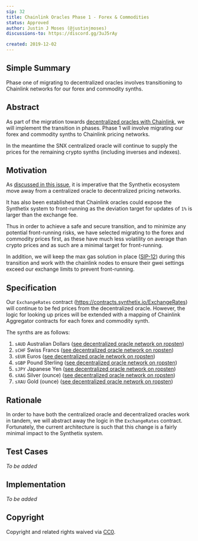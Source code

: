 ```yaml
---
sip: 32
title: Chainlink Oracles Phase 1 - Forex & Commodities
status: Approved
author: Justin J Moses (@justinjmoses)
discussions-to: https://discord.gg/3uJ5rAy

created: 2019-12-02
---
```


<!--You can leave these HTML comments in your merged SIP and delete the visible duplicate text guides, they will not appear and may be helpful to refer to if you edit it again. This is the suggested template for new SIPs. Note that an SIP number will be assigned by an editor. When opening a pull request to submit your SIP, please use an abbreviated title in the filename, `sip-draft_title_abbrev.md`. The title should be 44 characters or less.-->

## Simple Summary

<!--"If you can't explain it simply, you don't understand it well enough." Provide a simplified and layman-accessible explanation of the SIP.-->

Phase one of migrating to decentralized oracles involves transitioning to Chainlink networks for our forex and commodity synths.

## Abstract

<!--A short (~200 word) description of the technical issue being addressed.-->

As part of the migration towards [decentralized oracles with Chainlink](https://github.com/Synthetixio/synthetix/issues/293), we will implement the transition in phases. Phase 1 will involve migrating our forex and commodity synths to Chainlink pricing networks.

In the meantime the SNX centralized oracle will continue to supply the prices for the remaining crypto synths (including inverses and indexes).

## Motivation

<!--The motivation is critical for SIPs that want to change Synthetix. It should clearly explain why the existing protocol specification is inadequate to address the problem that the SIP solves. SIP submissions without sufficient motivation may be rejected outright.-->

As [discussed in this issue](https://github.com/Synthetixio/synthetix/issues/293), it is imperative that the Synthetix ecosystem move away from a centralized oracle to decentralized pricing networks.

It has also been established that Chainlink oracles could expose the Synthetix system to front-running as the deviation target for updates of `1%` is larger than the exchange fee.

Thus in order to achieve a safe and secure transition, and to minimize any potential front-running risks, we have selected migrating to the forex and commodity prices first, as these have much less volatility on average than crypto prices and as such are a minimal target for front-running.

In addition, we will keep the max gas solution in place ([SIP-12](https://sips.synthetix.io/sips/sip-12)) during this transition and work with the chainlink nodes to ensure their gwei settings exceed our exchange limits to prevent front-running.

## Specification

<!--The technical specification should describe the syntax and semantics of any new feature.-->

Our `ExchangeRates` contract (https://contracts.synthetix.io/ExchangeRates) will continue to be fed prices from the decentralized oracle. However, the logic for looking up prices will be extended with a mapping of Chainlink Aggregator contracts for each forex and commodity synth.

The synths are as follows:

1. `sAUD` Australian Dollars ([see decentralized oracle network on ropsten](https://aggregator-staging.surge.sh/ropsten/0x1b7ce2481149328c5e00efa6daa82de8e24f078b))
2. `sCHF` Swiss Francs ([see decentralized oracle network on ropsten](https://aggregator-staging.surge.sh/ropsten/0xcd80a8f6915c78b3e65d30f94468547e021ccf9b))
3. `sEUR` Euros ([see decentralized oracle network on ropsten](https://aggregator-staging.surge.sh/ropsten/0x152cfa5d0e11ab0355179cd812035c2c64d750bd))
4. `sGBP` Pound Sterling ([see decentralized oracle network on ropsten](https://aggregator-staging.surge.sh/ropsten/0x174754491a4ca333bf777387b0926bc8ecaf7f6e))
5. `sJPY` Japanese Yen ([see decentralized oracle network on ropsten](https://aggregator-staging.surge.sh/ropsten/0xe3153d946c958e334285f4aa93c6a3d8f5dfbff7))
6. `sXAG` Silver (ounce) ([see decentralized oracle network on ropsten](https://aggregator-staging.surge.sh/ropsten/0xc8bc999deab18feca1c5fbd6bffe9975ac396402))
7. `sXAU` Gold (ounce) ([see decentralized oracle network on ropsten](https://aggregator-staging.surge.sh/ropsten/0xf45a5bb73124907e8c391c6a1001896f62f8f290))

## Rationale

<!--The rationale fleshes out the specification by describing what motivated the design and why particular design decisions were made. It should describe alternate designs that were considered and related work, e.g. how the feature is supported in other languages. The rationale may also provide evidence of consensus within the community, and should discuss important objections or concerns raised during discussion.-->

In order to have both the centralized oracle and decentralized oracles work in tandem, we will abstract away the logic in the `ExchangeRates` contract. Fortunately, the current architecture is such that this change is a fairly minimal impact to the Synthetix system.

## Test Cases

<!--Test cases for an implementation are mandatory for SIPs but can be included with the implementation..-->

_To be added_

## Implementation

<!--The implementations must be completed before any SIP is given status "Implemented", but it need not be completed before the SIP is "Approved". While there is merit to the approach of reaching consensus on the specification and rationale before writing code, the principle of "rough consensus and running code" is still useful when it comes to resolving many discussions of API details.-->

_To be added_

## Copyright

Copyright and related rights waived via [CC0](https://creativecommons.org/publicdomain/zero/1.0/).
